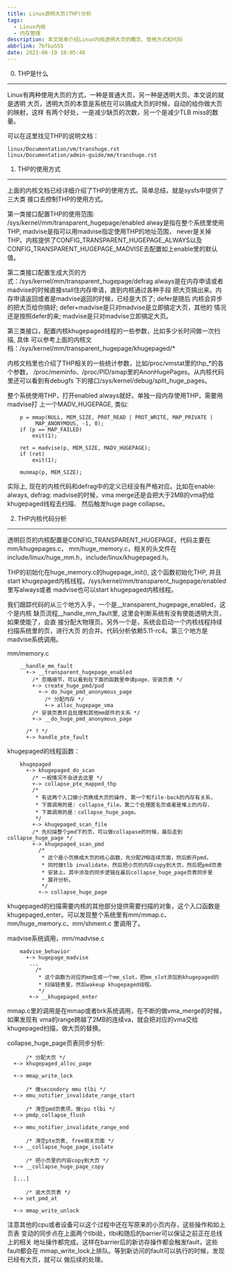 ```yaml
---
title: Linux透明大页(THP)分析
tags:
  - Linux内核
  - 内存管理
description: 本文简单介绍Linux内核透明大页的概念、使用方式和代码
abbrlink: 7bfba555
date: 2021-06-19 10:05:48
---
```


0. THP是什么
------------

 Linux有两种使用大页的方式，一种是普通大页，另一种是透明大页。本文说的就是透明
 大页，透明大页的本意是系统在可以搞成大页的时候，自动的给你做大页的映射，这样
 有两个好处，一是减少缺页的次数，另一个是减少TLB miss的数量。

 可以在这里找见THP的说明文档：
```
linux/Documentation/vm/transhuge.rst
linux/Documentation/admin-guide/mm/transhuge.rst
```

1. THP的使用方式
----------------

 上面的内核文档已经详细介绍了THP的使用方式。简单总结，就是sysfs中提供了三大类
 接口去控制THP的使用方式。

 第一类接口配置THP的使用范围: /sys/kernel/mm/transparent_hugepage/enabled
 alway是指在整个系统里使用THP, madvise是指可以用madvise指定使用THP的地址范围，
 never是关掉THP。内核提供了CONFIG_TRANSPARENT_HUGEPAGE_ALWAYS以及
 CONFIG_TRANSPARENT_HUGEPAGE_MADVISE去配置如上enable里的默认值。

 第二类接口配置生成大页的方式：/sys/kernel/mm/transparent_hugepage/defrag
 always是在内存申请或者madvise的时候直接stall住内存申请，直到内核通过各种手段
 把大页搞出来。内存申请返回或者是madvise返回的时候，已经是大页了; defer是随后
 内核会异步的把大页给你搞好; defer+madvise是只对madvise是立即搞定大页，其他的
 情况还是按照defer的来; madvise是只对madvise立即搞定大页。

 第三类接口，配置内核khugepaged线程的一些参数，比如多少长时间做一次扫描, 具体
 可以参考上面的内核文档：/sys/kernel/mm/transparent_hugepage/khugepaged/*

 内核文档里也介绍了THP相关的一些统计参数，比如/proc/vmstat里的thp_*的各个参数，
 /proc/meminfo、/proc/PID/smap里的AnonHugePages。从内核代码里还可以看到有debugfs
 下的接口/sys/kernel/debug/split_huge_pages。

 整个系统使用THP，打开enabled always就好。单独一段内存使用THP，需要用madvise打
 上一个MADV_HUGEPAGE, 类似:
```
	p = mmap(NULL, MEM_SIZE, PROT_READ | PROT_WRITE, MAP_PRIVATE |
		 MAP_ANONYMOUS, -1, 0);
	if (p == MAP_FAILED)
		exit(1);

	ret = madvise(p, MEM_SIZE, MADV_HUGEPAGE);
	if (ret)
		exit(1);

	munmap(p, MEM_SIZE);
```

 实际上, 现在的内核代码和defrag中的定义已经没有严格对应。比如在enable: always,
 defrag: madvise的时候，vma merge还是会把大于2MB的vma扔给khugepaged线程去扫描、
 然后触发huge page collapse。

2. THP内核代码分析
------------------

 透明巨页的内核配置是CONFIG_TRANSPARENT_HUGEPAGE，代码主要在mm/khugepages.c，
 mm/huge_memory.c，相关的头文件在include/linux/huge_mm.h，include/linux/khugepaged.h。

 THP的初始化在huge_memory.c的hugepage_init(), 这个函数初始化THP, 并且start
 khugepaged内核线程。/sys/kernel/mm/transparent_hugepage/enabled里写always或者
 madvise也可以start khugepaged内核线程。

 我们跟踪代码的从三个地方入手，一个是__transparent_hugepage_enabled，这个是内核
 缺页流程__handle_mm_fault里, 这里会判断系统有没有使能透明大页，如果使能了，会直
 接分配大物理页。另外一个是，系统会启动一个内核线程持续扫描系统里的页，进行大页
 的合并。代码分析依赖5.11-rc4。第三个地方是madvise系统调用。

 mm/memory.c
```
	__handle_mm_fault
	  +-> __transparent_hugepage_enabled
	    /* 忽略细节，可以看到在下面的函数里申请page、安装页表 */
	    +-> create_huge_pmd/pud
	      +-> do_huge_pmd_anonymous_page
	        /* 分配内存 */
	        +-> alloc_hugepage_vma
		/* 安装页表并且处理和其他mm部件的关系 */
		+-> __do_huge_pmd_anonymous_page

	  /* ? */
	  +-> handle_pte_fault
```
 
 khugepaged的线程函数：
```
	khugepaged
	  +-> khugepaged_do_scan
	    /* 一般情况不会进去这里 */
	    +-> collapse_pte_mapped_thp
	    /*
	     * 有这两个入口做小页换成大页的操作, 第一个和file-back的内存有关系，
	     * 下面调用的是: collapse_file。第二个处理匿名页或者是堆上的内存，
	     * 下面调用的是：collapse_huge_page。
	     */
	    +-> khugepaged_scan_file
	    /* 先扫描整个pmd下的页，可以做collapase的时候，最后走到collapse_huge_page */
	    +-> khugepaged_scan_pmd
	      /*
	       * 这个是小页换成大页的核心函数，先分配2MB连续页面，然后断开pmd，
	       * 同时做tlb invalidate，然后把小页的内存copy到大页，然后把pmd页表
	       * 安装上。其中涉及的同步逻辑在最后collapse_huge_page页表同步里
	       * 展开分析。
	       */
	      +-> collapse_huge_page
```
 
 khugepaged的扫描需要内核的其他部分提供需要扫描的对象，这个入口函数是
 khugepaged_enter。可以发现整个系统里有mm/mmap.c、mm/huge_memory.c、mm/shmem.c
 里调用了。

 madvise系统调用，mm/madvise.c
```
	madvise_behavior
	  +-> hugepage_madvise
	   ...
	     /*
	      * 这个函数为对应的mm生成一个mm_slot，把mm_slot添加到khugepaged的
	      * 扫描链表里，然后wakeup khugepaged线程。
	      */
	   +-> __khugepaged_enter
```
 mmap.c里的调用是在mmap或者brk系统调用，在不断的做vma_merge的时候，如果发现有
 vma的range跨越了2MB的连续va，就会把对应的vma交给khugepaged扫描，做大页的替换。

 collapse_huge_page页表同步分析:
```
      /* 分配大页 */
  +-> khugepaged_alloc_page

  +-> mmap_write_lock
  
      /* 做secondory mmu tlbi */
  +-> mmu_notifier_invalidate_range_start

      /* 清空pmd页表项，做cpu tlbi */
  +-> pmdp_collapse_flush

  +-> mmu_notifier_invalidate_range_end

      /* 清空pte页表, free相关页面 */
  +-> __collapse_huge_page_isolate

      /* 把小页里的内容copy到大页 */
  +-> __collapse_huge_page_copy

  [...]

      /* 装大页页表 */
  +-> set_pmd_at

  +-> mmap_write_unlock
```
  注意其他的cpu或者设备可以这个过程中还在写原来的小页内存，这些操作和如上页表
  变动的同步点在上面两个tlbi处，tlbi和随后的barrier可以保证之前正在总线上的相关
  地址操作都完成。这样在barrier后的新访存操作都会触发fault，这些fault都会在
  mmap_write_lock上排队。等到新访问的fault可以执行的时候，发现已经有大页，就可以
  做后续的处理。
